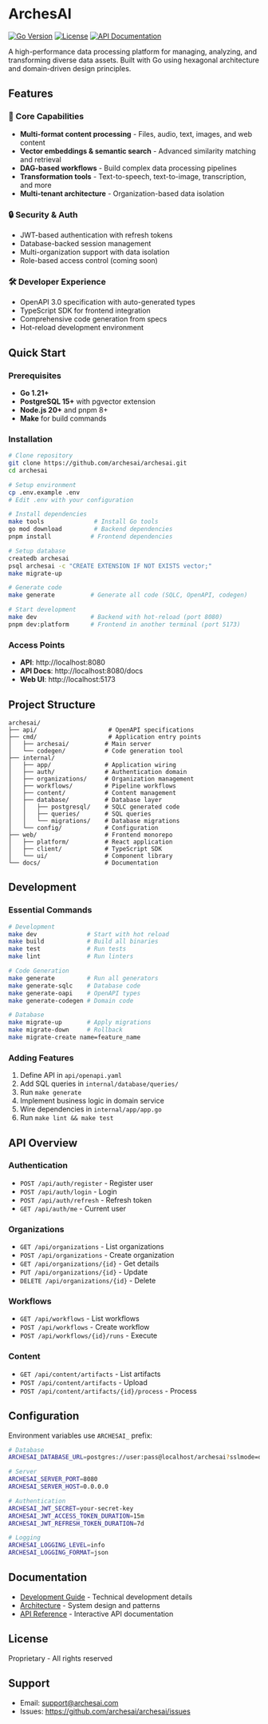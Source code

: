 # ArchesAI

[![Go Version](https://img.shields.io/badge/go-1.21+-00ADD8?style=flat-square)](https://go.dev/)
[![License](https://img.shields.io/badge/license-Proprietary-red?style=flat-square)](LICENSE)
[![API Documentation](https://img.shields.io/badge/API-OpenAPI%203.0-green?style=flat-square)](http://localhost:8080/docs)

A high-performance data processing platform for managing, analyzing, and transforming diverse data assets. Built with Go using hexagonal architecture and domain-driven design principles.

## Features

### 🚀 Core Capabilities

- **Multi-format content processing** - Files, audio, text, images, and web content
- **Vector embeddings & semantic search** - Advanced similarity matching and retrieval
- **DAG-based workflows** - Build complex data processing pipelines
- **Transformation tools** - Text-to-speech, text-to-image, transcription, and more
- **Multi-tenant architecture** - Organization-based data isolation

### 🔒 Security & Auth

- JWT-based authentication with refresh tokens
- Database-backed session management
- Multi-organization support with data isolation
- Role-based access control (coming soon)

### 🛠 Developer Experience

- OpenAPI 3.0 specification with auto-generated types
- TypeScript SDK for frontend integration
- Comprehensive code generation from specs
- Hot-reload development environment

## Quick Start

### Prerequisites

- **Go 1.21+**
- **PostgreSQL 15+** with pgvector extension
- **Node.js 20+** and pnpm 8+
- **Make** for build commands

### Installation

```bash
# Clone repository
git clone https://github.com/archesai/archesai.git
cd archesai

# Setup environment
cp .env.example .env
# Edit .env with your configuration

# Install dependencies
make tools              # Install Go tools
go mod download         # Backend dependencies
pnpm install           # Frontend dependencies

# Setup database
createdb archesai
psql archesai -c "CREATE EXTENSION IF NOT EXISTS vector;"
make migrate-up

# Generate code
make generate          # Generate all code (SQLC, OpenAPI, codegen)

# Start development
make dev               # Backend with hot-reload (port 8080)
pnpm dev:platform      # Frontend in another terminal (port 5173)
```

### Access Points

- **API**: http://localhost:8080
- **API Docs**: http://localhost:8080/docs
- **Web UI**: http://localhost:5173

## Project Structure

```
archesai/
├── api/                    # OpenAPI specifications
├── cmd/                    # Application entry points
│   ├── archesai/          # Main server
│   └── codegen/           # Code generation tool
├── internal/
│   ├── app/               # Application wiring
│   ├── auth/              # Authentication domain
│   ├── organizations/     # Organization management
│   ├── workflows/         # Pipeline workflows
│   ├── content/           # Content management
│   ├── database/          # Database layer
│   │   ├── postgresql/    # SQLC generated code
│   │   ├── queries/       # SQL queries
│   │   └── migrations/    # Database migrations
│   └── config/            # Configuration
├── web/                   # Frontend monorepo
│   ├── platform/          # React application
│   ├── client/            # TypeScript SDK
│   └── ui/                # Component library
└── docs/                  # Documentation
```

## Development

### Essential Commands

```bash
# Development
make dev              # Start with hot reload
make build            # Build all binaries
make test             # Run tests
make lint             # Run linters

# Code Generation
make generate         # Run all generators
make generate-sqlc    # Database code
make generate-oapi    # OpenAPI types
make generate-codegen # Domain code

# Database
make migrate-up       # Apply migrations
make migrate-down     # Rollback
make migrate-create name=feature_name
```

### Adding Features

1. Define API in `api/openapi.yaml`
2. Add SQL queries in `internal/database/queries/`
3. Run `make generate`
4. Implement business logic in domain service
5. Wire dependencies in `internal/app/app.go`
6. Run `make lint && make test`

## API Overview

### Authentication

- `POST /api/auth/register` - Register user
- `POST /api/auth/login` - Login
- `POST /api/auth/refresh` - Refresh token
- `GET /api/auth/me` - Current user

### Organizations

- `GET /api/organizations` - List organizations
- `POST /api/organizations` - Create organization
- `GET /api/organizations/{id}` - Get details
- `PUT /api/organizations/{id}` - Update
- `DELETE /api/organizations/{id}` - Delete

### Workflows

- `GET /api/workflows` - List workflows
- `POST /api/workflows` - Create workflow
- `POST /api/workflows/{id}/runs` - Execute

### Content

- `GET /api/content/artifacts` - List artifacts
- `POST /api/content/artifacts` - Upload
- `POST /api/content/artifacts/{id}/process` - Process

## Configuration

Environment variables use `ARCHESAI_` prefix:

```bash
# Database
ARCHESAI_DATABASE_URL=postgres://user:pass@localhost/archesai?sslmode=disable

# Server
ARCHESAI_SERVER_PORT=8080
ARCHESAI_SERVER_HOST=0.0.0.0

# Authentication
ARCHESAI_JWT_SECRET=your-secret-key
ARCHESAI_JWT_ACCESS_TOKEN_DURATION=15m
ARCHESAI_JWT_REFRESH_TOKEN_DURATION=7d

# Logging
ARCHESAI_LOGGING_LEVEL=info
ARCHESAI_LOGGING_FORMAT=json
```

## Documentation

- [Development Guide](docs/DEVELOPMENT.md) - Technical development details
- [Architecture](docs/ARCHITECTURE.md) - System design and patterns
- [API Reference](http://localhost:8080/docs) - Interactive API documentation

## License

Proprietary - All rights reserved

## Support

- Email: support@archesai.com
- Issues: https://github.com/archesai/archesai/issues

